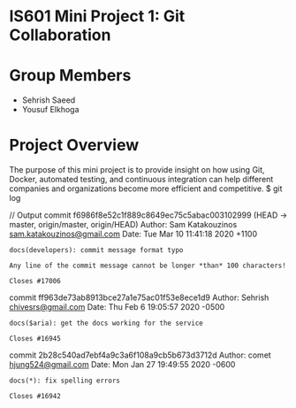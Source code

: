# IS601 Mini Project 1: Git Collaboration
# Group Members
* Sehrish Saeed
* Yousuf Elkhoga
# Project Overview
The purpose of this mini project is to provide insight on how using Git, Docker, automated testing, and continuous integration can help different companies and organizations become more efficient and competitive. 
$ git log

// Output
commit f6986f8e52c1f889c8649ec75c5abac003102999 (HEAD -> master, origin/master, origin/HEAD)
Author: Sam Katakouzinos <sam.katakouzinos@gmail.com>
Date:   Tue Mar 10 11:41:18 2020 +1100

    docs(developers): commit message format typo
    
    Any line of the commit message cannot be longer *than* 100 characters!
    
    Closes #17006

commit ff963de73ab8913bce27a1e75ac01f53e8ece1d9
Author: Sehrish <chivesrs@gmail.com>
Date:   Thu Feb 6 19:05:57 2020 -0500

    docs($aria): get the docs working for the service
    
    Closes #16945

commit 2b28c540ad7ebf4a9c3a6f108a9cb5b673d3712d
Author: comet <hjung524@gmail.com>
Date:   Mon Jan 27 19:49:55 2020 -0600

    docs(*): fix spelling errors
    
    Closes #16942
